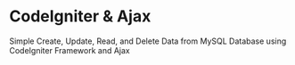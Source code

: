 # CodeIgniter & Ajax
Simple Create, Update, Read, and Delete Data from MySQL Database using  CodeIgniter Framework and Ajax
